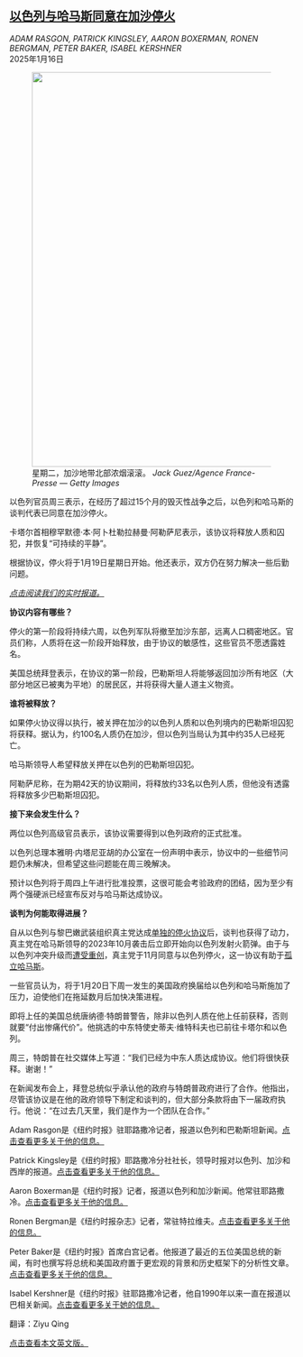 <!--1736995022000-->
[以色列与哈马斯同意在加沙停火](https://cn.nytimes.com/world/20250116/gaza-ceasefire-what-we-know/)
------

<address>ADAM RASGON, PATRICK KINGSLEY, AARON BOXERMAN, RONEN BERGMAN, PETER BAKER, ISABEL KERSHNER</address><time pudate="2025-01-16 10:05:30" datetime="2025-01-16 10:05:30">2025年1月16日</time><figure><img src="https://images.weserv.nl/?url=static01.nyt.com/images/2025/01/14/multimedia/14ceasefire-wwk-1-tflv/14ceasefire-wwk-1-tflv-master1050.jpg" width="1050" height="700"><figcaption>星期二，加沙地带北部浓烟滚滚。 <cite>Jack Guez/Agence France-Presse — Getty Images</cite></figcaption></figure><section><p>以色列官员周三表示，在经历了超过15个月的毁灭性战争之后，以色列和哈马斯的谈判代表已同意在加沙停火。</p><p>卡塔尔首相穆罕默德·本·阿卜杜勒拉赫曼·阿勒萨尼表示，该协议将释放人质和囚犯，并恢复“可持续的平静”。</p><p>根据协议，停火将于1月19日星期日开始。他还表示，双方仍在努力解决一些后勤问题。</p><p><i><a href="https://www.nytimes.com/live/2025/01/15/world/israel-hamas-cease-fire-deal-gaza" title="Link: https://www.nytimes.com/live/2025/01/15/world/israel-hamas-cease-fire-deal-gaza">点击阅读我们的实时报道。</a></i></p><p><b>协议内容有哪些？</b></p><p>停火的第一阶段将持续六周，以色列军队将撤至加沙东部，远离人口稠密地区。官员们称，人质将在这一阶段开始释放，由于协议的敏感性，这些官员不愿透露姓名。</p><p>美国总统拜登表示，在协议的第一阶段，巴勒斯坦人将能够返回加沙所有地区（大部分地区已被夷为平地）的居民区，并将获得大量人道主义物资。</p><p><b>谁将被释放？</b></p><p>如果停火协议得以执行，被关押在加沙的以色列人质和以色列境内的巴勒斯坦囚犯将获释。据认为，约100名人质仍在加沙，但以色列当局认为其中约35人已经死亡。</p><p>哈马斯领导人希望释放关押在以色列的巴勒斯坦囚犯。</p><p>阿勒萨尼称，在为期42天的协议期间，将释放约33名以色列人质，但他没有透露将释放多少巴勒斯坦囚犯。</p><p><b>接下来会发生什么？</b></p><p>两位以色列高级官员表示，该协议需要得到以色列政府的正式批准。</p><p>以色列总理本雅明·内塔尼亚胡的办公室在一份声明中表示，协议中的一些细节问题仍未解决，但希望这些问题能在周三晚解决。</p><p>预计以色列将于周四上午进行批准投票，这很可能会考验政府的团结，因为至少有两个强硬派已经宣布反对与哈马斯达成协议。</p><p><b>谈判为何能取得进展？</b></p><p>自从以色列与黎巴嫩武装组织真主党达成<a href="https://www.nytimes.com/2024/11/27/world/middleeast/israel-lebanon-ceasefire.html" title="Link: https://www.nytimes.com/2024/11/27/world/middleeast/israel-lebanon-ceasefire.html">单独的停火协议</a>后，谈判也获得了动力，真主党在哈马斯领导的2023年10月袭击后立即开始向以色列发射火箭弹。由于与以色列冲突升级而<a href="https://www.nytimes.com/2024/12/29/world/middleeast/israel-hezbollah-nasrallah-assassination-intelligence.html">遭受重创</a>，真主党于11月同意与以色列停火，这一协议有助于<a href="https://www.nytimes.com/2024/11/28/us/politics/hamas-hezbollah-israel.html">孤立哈马斯</a>。</p><p>一些官员认为，将于1月20日下周一发生的美国政府换届给以色列和哈马斯施加了压力，迫使他们在拖延数月后加快决策进程。</p><p>即将上任的美国总统唐纳德·特朗普警告，除非以色列人质在他上任前获释，否则就要“付出惨痛代价”。他挑选的中东特使史蒂夫·维特科夫也已前往卡塔尔和以色列。</p><p>周三，特朗普在社交媒体上写道：“我们已经为中东人质达成协议。他们将很快获释。谢谢！”</p><p>在新闻发布会上，拜登总统似乎承认他的政府与特朗普政府进行了合作。他指出，尽管该协议是在他的政府领导下制定和谈判的，但大部分条款将由下一届政府执行。他说：“在过去几天里，我们是作为一个团队在合作。”</p></section><footer><p>Adam Rasgon是《纽约时报》驻耶路撒冷记者，报道以色列和巴勒斯坦新闻。<a rel="nofollow" target="_blank" href="https://www.nytimes.com/by/adam-rasgon">点击查看更多关于他的信息。</a></p><p>Patrick Kingsley是《纽约时报》耶路撒冷分社社长，领导时报对以色列、加沙和西岸的报道。<a rel="nofollow" target="_blank" href="https://www.nytimes.com/by/patrick-kingsley">点击查看更多关于他的信息。</a></p><p>Aaron Boxerman是《纽约时报》记者，报道以色列和加沙新闻。他常驻耶路撒冷。<a rel="nofollow" target="_blank" href="https://www.nytimes.com/by/aaron-boxerman">点击查看更多关于他的信息。</a></p><p>Ronen Bergman是《纽约时报杂志》记者，常驻特拉维夫。<a rel="nofollow" target="_blank" href="https://www.nytimes.com/by/ronen-bergman">点击查看更多关于他的信息。</a></p><p>Peter Baker是《纽约时报》首席白宫记者。他报道了最近的五位美国总统的新闻，有时也撰写将总统和美国政府置于更宏观的背景和历史框架下的分析性文章。<a rel="nofollow" target="_blank" href="https://www.nytimes.com/by/peter-baker">点击查看更多关于他的信息。</a></p><p>Isabel Kershner是《纽约时报》驻耶路撒冷记者，他自1990年以来一直在报道以巴相关新闻。<a rel="nofollow" target="_blank" href="https://www.nytimes.com/by/isabel-kershner">点击查看更多关于她的信息。</a></p><p>翻译：Ziyu Qing</p><p><a rel="nofollow" target="_blank" href="https://www.nytimes.com/2025/01/14/world/middleeast/gaza-ceasefire-what-we-know.html">点击查看本文英文版。</a></p><br></footer>
